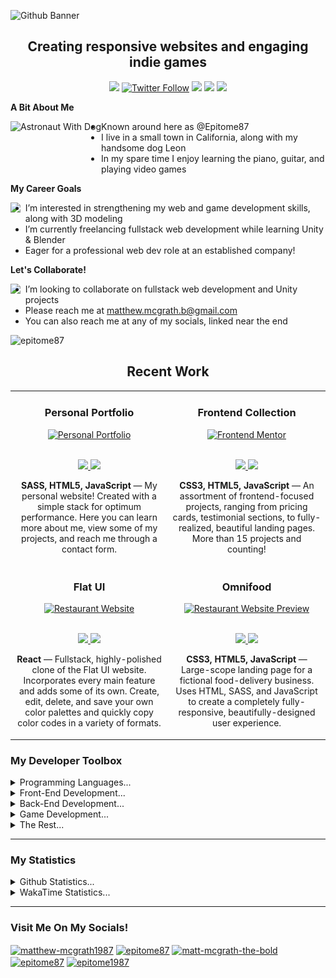 <!-- Banner Section -->
![Github Banner](https://user-images.githubusercontent.com/3253714/182259763-56ec1bf0-39a6-46d1-9992-d7369f1e5cd7.png)

<div align="center">
  <!-- <img src="https://user-images.githubusercontent.com/3253714/139555814-f193936e-736c-49ad-8862-24546e696de1.png" width="150"/> -->
  <h2 align="center">Creating responsive websites and engaging indie games</h1>
</div>

<!-- Social Badge Section -->

<p align="center">
<a href="https://www.linkedin.com/in/matthew-b-mcgrath/"><img src="https://img.shields.io/badge/Matthew_McGrath-FF7595?style=for-the-badge&logo=linkedin&logoColor=white"></a>
<a href="https://twitter.com/Epitome87"><img alt="Twitter Follow" src="https://img.shields.io/badge/@Epitome87-FF7595?&style=for-the-badge&logo=twitter&logoColor=white"></a>
<a href="https://www.codewars.com/users/Epitome87"><img src="https://img.shields.io/badge/Codewars-FF7595?style=for-the-badge&logo=Codewars&logoColor=white"></a>
<a href="https://codepen.io/matt-mcgrath-the-bold"><img src="https://img.shields.io/badge/Codepen-FF7595?style=for-the-badge&logo=Codepen&logoColor=white"></a>
<a href="mailto:matthew.mcgrath.b@gmail.com"><img src="https://img.shields.io/badge/matthew.mcgrath.b@gmail.com-FF7595?style=for-the-badge&logo=gmail&logoColor=white"></a>
</p>

<!-- About Me Section -->

<strong>A Bit About Me</strong>

<img align="left" src="https://user-images.githubusercontent.com/3253714/139557357-181530a3-b19b-4900-9c93-8dbb2ad3cc61.png" alt="Astronaut With Dog" height="75" />

- Known around here as @Epitome87
- I live in a small town in California, along with my handsome dog Leon
- In my spare time I enjoy learning the piano, guitar, and playing video games

<strong>My Career Goals</strong>

<img align="left" src="https://user-images.githubusercontent.com/3253714/140267403-0cf0ad65-cba1-4e89-9dc9-22d108d89dd6.png" height="75" />

- I’m interested in strengthening my web and game development skills, along with 3D modeling
- I’m currently freelancing fullstack web development while learning Unity & Blender
- Eager for a professional web dev role at an established company!

<strong>Let's Collaborate!</strong>

<img align="left" src="https://user-images.githubusercontent.com/3253714/139557681-011d8043-365b-40e7-8b01-39e0d6bf0e29.png" height="75" />

- I’m looking to collaborate on fullstack web development and Unity projects
- Please reach me at matthew.mcgrath.b@gmail.com
- You can also reach me at any of my socials, linked near the end

<p align="left"> <img src="https://komarev.com/ghpvc/?username=epitome87&label=Profile%20views&color=FF7595&style=flat" alt="epitome87" /> </p>

<!--Project Section -->

<h2 align="center">Recent Work</h2>
<div align="center">
<table>
<tr>

<td width="50%">
<h3 align="center" color="white">Personal Portfolio</h2>
<div align="center" >  
<a href='https://matthewmcgrath.dev'>
<img src="https://user-images.githubusercontent.com/3253714/182261368-f148bf82-08e1-4b6c-807d-56b3591ff010.gif" alt="Personal Portfolio" height="250px" width="100%" />

</a>
<br>
<br>
<p>
<a href="https://github.com/Epitome87/epitome87.github.io" target="_blank">
<img src="https://img.shields.io/badge/Code-777DA7?style=for-the-badge&logo=github"/>
</a>  
<a href="https://matthewmcgrath.dev" target="_blank">
<img src="https://img.shields.io/badge/-Live-green?style=for-the-badge&color=FF7595"/>
</a>
</p>
<p><strong>SASS, HTML5, JavaScript</strong> — My personal website! Created with a simple stack for optimum performance. Here you can learn more about me, view some of my projects, and reach me through a contact form. </p>
</div>
</td>

<td width="50%">
<h3 align="center" color="white">Frontend Collection</h2>
<div align="center" >  
<a href='https://github.com/Epitome87/front-end-mentor-journey'>
<img src="https://github.com/Epitome87/epitome87.github.io/blob/main/images/preview-social-proof-section.png" alt="Frontend Mentor" height="250px" width="100%" />
</a>
<br>
<br>
<p>
<a href="https://github.com/Epitome87/front-end-mentor-journey" target="_blank">
<img src="https://img.shields.io/badge/Code-777DA7?style=for-the-badge&logo=github"/>
</a>  
<a href="https://github.com/Epitome87/front-end-mentor-journey" target="_blank">
<img src="https://img.shields.io/badge/-Live-green?style=for-the-badge&color=FF7595"/>
</a>
</p>
<p><strong>CSS3, HTML5, JavaScript</strong> — An assortment of frontend-focused projects, ranging from pricing cards, testimonial sections, to fully-realized, beautiful landing pages. More than 15 projects and counting!</p>
</div>
<tr>

<td width="50%">
<h3 align="center" color="white">Flat UI</h2>
<div align="center">  
<a href='https://matthewmcgrath.dev/React-Flat-UI/'>
<img src="https://github.com/Epitome87/epitome87.github.io/blob/main/images/preview-flat-ui-clone.png" alt="Restaurant Website" height="250px" width="100%" />
</a>
<br>
<br>
<p>
<a href="https://github.com/Epitome87/React-Flat-UI" target="_blank">
<img src="https://img.shields.io/badge/Code-777DA7?style=for-the-badge&logo=github"/>
</a>  
<a href="https://matthewmcgrath.dev/React-Flat-UI/" target="_blank">
<img src="https://img.shields.io/badge/-Live-green?style=for-the-badge&color=FF7595"/>
</a>
</p>
<p><strong>React</strong> — Fullstack, highly-polished clone of the Flat UI website. Incorporates every main feature and adds some of its own. Create, edit, delete, and save your own color palettes and quickly copy color codes in a variety of formats.</p>
</div>
</td>

<td width="50%">
<h3 align="center" color="white">Omnifood</h2>
<div align="center">  
<a href='https://omnifood.matthewmcgrath.dev/'>
<img src="https://user-images.githubusercontent.com/3253714/182261977-e6595e8b-156d-4bf8-ad7e-7ab0ab7063f4.gif" alt="Restaurant Website Preview" height="250px" width="100%" />
</a>
<br>
<br>
<p>
<a href="https://github.com/Epitome87/Omni-Food" target="_blank">
<img src="https://img.shields.io/badge/Code-777DA7?style=for-the-badge&logo=github"/>
</a>  
<a href="https://omnifood.matthewmcgrath.dev/" target="_blank">
<img src="https://img.shields.io/badge/-Live-green?style=for-the-badge&color=FF7595"/>
</a>
</p>
<p><strong>CSS3, HTML5, JavaScript</strong> — Large-scope landing page for a fictional food-delivery business. Uses HTML, SASS, and JavaScript to create a completely fully-responsive, beautifully-designed user experience.</p>
</div>
</td>

</table>
</div>

### My Developer Toolbox

<details>
  <summary>Programming Languages...</summary>
  <p align="left">
    <a href="https://www.w3schools.com/cpp/" target="_blank"> <img src="https://raw.githubusercontent.com/devicons/devicon/master/icons/cplusplus/cplusplus-original.svg" alt="cplusplus logo" width="50" height="50"/> </a>
    <a href="https://www.w3schools.com/cs/" target="_blank"><img src="https://github.com/devicons/devicon/blob/master/icons/csharp/csharp-original.svg" alt="C# Logo" width="50" height="50"/></a>
    <a href="https://www.java.com" target="_blank"><img src="https://github.com/devicons/devicon/blob/master/icons/java/java-original.svg" alt="Java Logo" width="50" height="50"/></a>
    <a href="https://developer.mozilla.org/en-US/docs/Web/JavaScript" target="_blank"><img src="https://github.com/devicons/devicon/blob/master/icons/javascript/javascript-original.svg" alt="Javascript Logo" width="50" height="50"/></a>
    <a href="https://www.typescriptlang.org/" target="_blank"><img src="https://github.com/devicons/devicon/blob/master/icons/typescript/typescript-original.svg" alt="TypeScript Logo" width="50" height="50"/></a>
  </p>
</details>

<details>
  <summary>Front-End Development...</summary>
  <p align="left">
    <a href="https://getbootstrap.com" target="_blank"><img src="https://github.com/devicons/devicon/blob/master/icons/bootstrap/bootstrap-original.svg" alt="Bootstrap Logo" width="50" height="50"/></a>
    <a href="https://www.w3schools.com/css/" target="_blank"><img src="https://github.com/devicons/devicon/blob/master/icons/css3/css3-original.svg" alt="CSS3 Logo" width="50" height="50"/></a>
      <a href="https://www.figma.com/" target="_blank"><img src="https://github.com/devicons/devicon/blob/master/icons/figma/figma-original.svg" alt="Figma Logo" width="50" height="50"/></a>
        <a href="https://www.w3.org/html/" target="_blank"><img src="https://github.com/devicons/devicon/blob/master/icons/html5/html5-original.svg" alt="HTML5 Logo" width="50" height="50"/></a>
    <a href="https://reactjs.org/" target="_blank"><img src="https://github.com/devicons/devicon/blob/master/icons/react/react-original.svg" alt="React Logo" width="50" height="50"/></a>
<a href="https://sass-lang.com" target="_blank"><img src="https://github.com/devicons/devicon/blob/master/icons/sass/sass-original.svg" alt="SASS Logo" width="50" height="50"/></a>
    <a href="https://threejs.org/" target="_blank"><img src="https://github.com/devicons/devicon/blob/master/icons/threejs/threejs-original.svg" alt="ThreeJS Logo" width="50" height="50"/></a>
</p>
</details>

<details>
  <summary>Back-End Development...</summary>
  <p align="left">
    <a href="https://expressjs.com" target="_blank"><img src="https://github.com/devicons/devicon/blob/master/icons/express/express-original-wordmark.svg" alt="Express Logo" width="50" height="50"/></a>
        <a href="https://www.mongodb.com/" target="_blank"><img src="https://github.com/devicons/devicon/blob/master/icons/mongodb/mongodb-original.svg" alt="Mongodb Logo" width="50" height="50"/></a>
    </a> <a href="https://nodejs.org" target="_blank"> <img src="https://github.com/devicons/devicon/blob/master/icons/nodejs/nodejs-original.svg" alt="NodeJS Logo" width="50" height="50"/></a>
  </p>
</details>

<details>
  <summary>Game Development...</summary>
  <p align="left">
      <a href="https://www.blender.org/" target="_blank"> <img src="https://download.blender.org/branding/community/blender_community_badge_white.svg" alt="blender" width="50" height="50"/></a>
  <a href="https://www.photo
         shop.com/en" target="_blank"> <img src="https://github.com/devicons/devicon/blob/master/icons/photoshop/photoshop-line.svg" alt="Photoshop Logo" width="50" height="50"/></a>
    <a href="https://unity.com/" target="_blank"> <img src="https://github.com/devicons/devicon/blob/master/icons/unity/unity-original.svg" alt="Unity Logo" width="50" height="50"/></a>
<a href="https://unrealengine.com/" target="_blank"> <img src="https://raw.githubusercontent.com/kenangundogan/fontisto/036b7eca71aab1bef8e6a0518f7329f13ed62f6b/icons/svg/brand/unreal-engine.svg" alt="Unreal Engine Logo" width="50" height="50"/> </a>
  </p>
</details>

<details>
  <summary>The Rest...</summary>
  <a href="https://git-scm.com/" target="_blank"><img src="https://github.com/devicons/devicon/blob/master/icons/git/git-original.svg" alt="Git Logo" width="50" height="50"/></a>
  <a href="https://github.com/" target="_blank"><img src="https://github.com/devicons/devicon/blob/master/icons/github/github-original.svg" alt="Github Logo" width="50" height="50"/></a>
  <a href="https://heroku.com" target="_blank"><img src="https://github.com/devicons/devicon/blob/master/icons/heroku/heroku-original.svg" alt="Heroku Logo" width="50" height="50"/></a>
  <a href="https://www.npmjs.com/" target="_blank"><img src="https://github.com/devicons/devicon/blob/master/icons/npm/npm-original-wordmark.svg" alt="NPM Logo" width="50" height="50"/></a>
  <a href="https://trello.com/" target="_blank"><img src="https://github.com/devicons/devicon/blob/master/icons/trello/trello-plain.svg" alt="Trello Logo" width="50" height="50"/></a>
  <a href="https://visualstudio.microsoft.com/" target="_blank"><img src="https://github.com/devicons/devicon/blob/master/icons/visualstudio/visualstudio-plain.svg" alt="Visual Studio Logo" width="50" height="50"/></a>
  <a href="https://code.visualstudio.com/" target="_blank"><img src="https://github.com/devicons/devicon/blob/master/icons/vscode/vscode-original.svg" alt="VS Code Logo" width="50" height="50"/></a>
  </p>
</details>

<hr>

<!-- ### My GitHub Stats

[![GitHub Stats](https://github-readme-stats.vercel.app/api?username=Epitome87&theme=github_dark&show_icons=true&hide=issues&disable_animations=false&custom_title=Matthew's%20Github%20Stats)](https://github.com/anuraghazra/github-readme-stats)
[![Matthew's Top Languages](https://github-readme-stats.vercel.app/api/top-langs/?username=Epitome87&theme=github_dark&layout=compact&disable_animations=false)](https://github.com/anuraghazra/github-readme-stats)
[![Matthew's GitHub Streak](https://github-readme-streak-stats.herokuapp.com?user=Epitome87&theme=github-dark&date_format=M%20j%5B%2C%20Y%5D&border=DDDDDD&stroke=DDDDDD&ring=5221DD)](https://git.io/streak-stats) -->

### My Statistics

<details>
  <summary>Github Statistics...</summary>
  <p align="left">
    <img src="https://github-readme-stats.vercel.app/api?username=Epitome87&theme=github_dark&show_icons=true&hide=issues&disable_animations=false&custom_title=Matthew's%20Github%20Stats&border_radius=10&hide_border=true" />
    <img src="https://github-readme-stats.vercel.app/api/top-langs/?username=Epitome87&theme=github_dark&layout=compact&disable_animations=false&border_radius=10&hide_border=true" />
    <img src="https://github-readme-streak-stats.herokuapp.com?user=Epitome87&theme=github-dark&date_format=M%20j%5B%2C%20Y%5D&border=DDDDDD&stroke=DDDDDD&ring=5221DD&hide_border=true" />
  </p>
</details>

<details>
  <summary>WakaTime Statistics...</summary>
  <p align="left">
    <img src="https://github-readme-stats.vercel.app/api/wakatime?username=epitome87&theme=github_dark" />
<!--
    <img src="https://wakatime.com/share/@e3af40dc-cb30-41e1-a35d-9bfdf7ef6f96/64a09240-2538-452d-ae3c-e1384c8c537b.svg" height="300" />
    <img src="https://wakatime.com/share/@e3af40dc-cb30-41e1-a35d-9bfdf7ef6f96/73305509-532b-4bbd-a3b0-50c6164065bc.svg" height="300" /> 
-->
    
  </p>
</details>

<hr>

<!--  Github Trophy Showcase - Hiding this until I get better trophies! -->
<!-- ### Github Trophy Showcase
[![Matthew's Github Trophies](https://github-profile-trophy.vercel.app/?username=Epitome87&theme=darkhub)](https://github.com/ryo-ma/github-profile-trophy)
 -->

### Visit Me On My Socials!

<p align="left">
  <a href="https://linkedin.com/in/matthew-mcgrath1987" target="_blank" rel="noopener noreferrer"><img align="center" src="https://raw.githubusercontent.com/rahuldkjain/github-profile-readme-generator/master/src/images/icons/Social/linked-in-alt.svg" alt="matthew-mcgrath1987" height="30" width="40" /></a>
  <!-- <a href="https://fb.com/iepitomei" target="_blank" rel="noopener noreferrer"><img align="center" src="https://raw.githubusercontent.com/rahuldkjain/github-profile-readme-generator/master/src/images/icons/Social/facebook.svg" alt="iepitomei" height="30" width="40" /></a> -->
   <a href="https://twitter.com/epitome87" target="_blank" rel="noopener noreferrer"><img align="center" src="https://raw.githubusercontent.com/rahuldkjain/github-profile-readme-generator/master/src/images/icons/Social/twitter.svg" alt="epitome87" height="30" width="40" /></a>
  <a href="https://codepen.io/matt-mcgrath-the-bold" target="_blank" rel="noopener noreferrer"><img align="center" src="https://raw.githubusercontent.com/rahuldkjain/github-profile-readme-generator/master/src/images/icons/Social/codepen.svg" alt="matt-mcgrath-the-bold" height="30" width="40" /></a>
  <a href="https://dribbble.com/epitome87" target="_blank" rel="noopener noreferrer"><img align="center" src="https://raw.githubusercontent.com/rahuldkjain/github-profile-readme-generator/master/src/images/icons/Social/dribbble.svg" alt="epitome87" height="30" width="40" /></a>
  <a href="https://www.youtube.com//epitome1987" target="_blank" rel="noopener noreferrer"><img align="center" src="https://raw.githubusercontent.com/rahuldkjain/github-profile-readme-generator/master/src/images/icons/Social/youtube.svg" alt="epitome1987" height="30" width="40" /></a>
</p>
